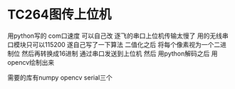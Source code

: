 # TC264图传上位机
用python写的
com口速度 可以自己改
逐飞的串口上位机传输太慢了
用的无线串口模块只可以115200
遂自己写了一下算法
二值化之后 将每个像素视为一个二进制位
然后再转换成16进制 通过串口发送到上位机
然后 用python解码之后 
用opencv绘制出来

需要的库有numpy opencv serial三个
